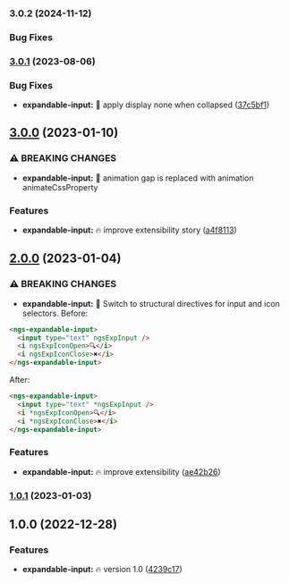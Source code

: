 ### 3.0.2 (2024-11-12)

### Bug Fixes


### [3.0.1](https://github.com/DmitryEfimenko/ngspot/compare/expandable-input-3.0.0...expandable-input-3.0.1) (2023-08-06)

### Bug Fixes

- **expandable-input:** 🐞 apply display none when collapsed ([37c5bf1](https://github.com/DmitryEfimenko/ngspot/commit/37c5bf1667bd8830add8d12772644f2c1ac2a8cc))

## [3.0.0](https://github.com/DmitryEfimenko/ngspot/compare/expandable-input-2.0.0...expandable-input-3.0.0) (2023-01-10)

### ⚠ BREAKING CHANGES

- **expandable-input:** 🧨 animation gap is replaced with animation animateCssProperty

### Features

- **expandable-input:** 🔥 improve extensibility story ([a4f8113](https://github.com/DmitryEfimenko/ngspot/commit/a4f8113256ff909fa859d41ce98dda494c0ff337))

## [2.0.0](https://github.com/DmitryEfimenko/ngspot/compare/expandable-input-1.0.0...expandable-input-2.0.0) (2023-01-04)

### ⚠ BREAKING CHANGES

- **expandable-input:** 🧨 Switch to structural directives for input and icon selectors.
  Before:

```html
<ngs-expandable-input>
  <input type="text" ngsExpInput />
  <i ngsExpIconOpen>🔍</i>
  <i ngsExpIconClose>✖️</i>
</ngs-expandable-input>
```

After:

```html
<ngs-expandable-input>
  <input type="text" *ngsExpInput />
  <i *ngsExpIconOpen>🔍</i>
  <i *ngsExpIconClose>✖️</i>
</ngs-expandable-input>
```

### Features

- **expandable-input:** 🔥 improve extensibility ([ae42b26](https://github.com/DmitryEfimenko/ngspot/commit/ae42b260e5ce67cfbe6bb5e90828486c138d1d98))

### [1.0.1](https://github.com/DmitryEfimenko/ngspot/compare/expandable-input-1.0.0...expandable-input-1.0.1) (2023-01-03)

## 1.0.0 (2022-12-28)

### Features

- **expandable-input:** 🔥 version 1.0 ([4239c17](https://github.com/DmitryEfimenko/ngspot/commit/4239c170363ac022b727872cd9118d6e47850087))
